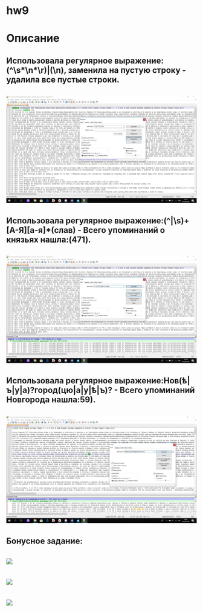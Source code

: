 # hw9
# Описание

## Использовала регулярное выражение:(^\s*\n*\r)|(\n), заменила на пустую строку - удалила все пустые строки. 
## ![](https://github.com/yuliayakovleva/hw9/blob/master/5.jpg)



## Использовала регулярное выражение:(^|\s)+[А-Я][а-я]*(слав) - Всего упоминаний о князьях нашла:(471).
## ![](https://github.com/yuliayakovleva/hw9/blob/master/mNESUGCXWJA.jpg)



## Использовала регулярное выражение:Нов(ѣ|ъ|у|а)?город(цю|а|у|ѣ|ъ)? - Всего упоминаний Новгорода нашла:59).
## ![](https://github.com/yuliayakovleva/hw9/blob/master/с.jpg)



## Бонусное задание:
## ![](https://github.com/yuliayakovleva/hw9/blob/master/а.jpg)
## ![](https://github.com/yuliayakovleva/hw9/blob/master/б.jpg)
## ![](https://github.com/yuliayakovleva/hw9/blob/master/в.jpg)


